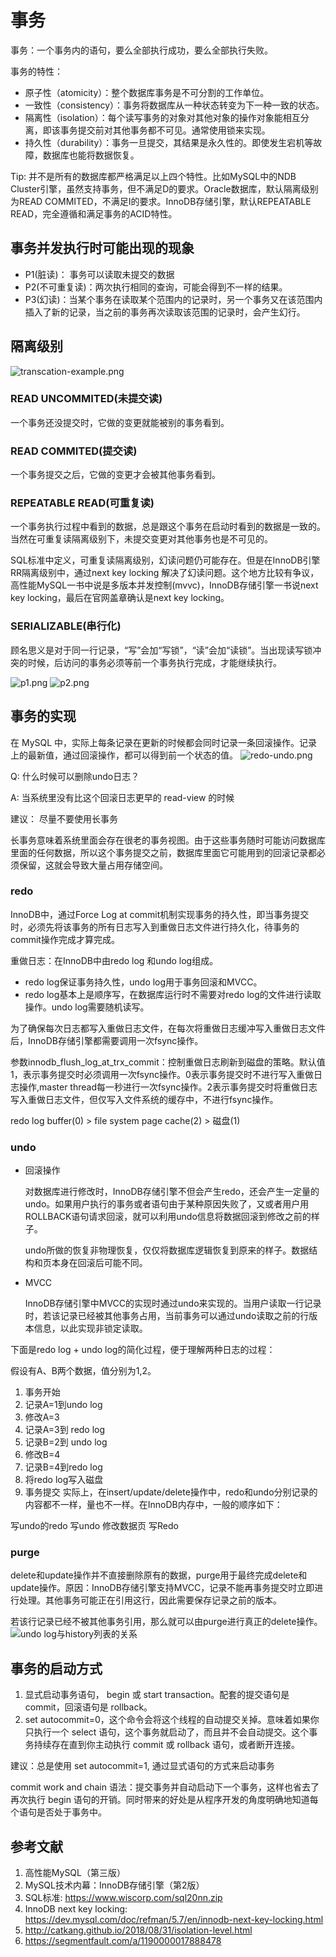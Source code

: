 # 事务

事务：一个事务内的语句，要么全部执行成功，要么全部执行失败。

事务的特性：

- 原子性（atomicity）：整个数据库事务是不可分割的工作单位。
- 一致性（consistency）：事务将数据库从一种状态转变为下一种一致的状态。
- 隔离性（isolation）：每个读写事务的对象对其他对象的操作对象能相互分离，即该事务提交前对其他事务都不可见。通常使用锁来实现。
- 持久性（durability）：事务一旦提交，其结果是永久性的。即使发生宕机等故障，数据库也能将数据恢复。

Tip: 并不是所有的数据库都严格满足以上四个特性。比如MySQL中的NDB Cluster引擎，虽然支持事务，但不满足D的要求。Oracle数据库，默认隔离级别为READ COMMITED，不满足I的要求。InnoDB存储引擎，默认REPEATABLE READ，完全遵循和满足事务的ACID特性。

## 事务并发执行时可能出现的现象

- P1(脏读)： 事务可以读取未提交的数据
- P2(不可重复读)：两次执行相同的查询，可能会得到不一样的结果。
- P3(幻读)：当某个事务在读取某个范围内的记录时，另一个事务又在该范围内插入了新的记录，当之前的事务再次读取该范围的记录时，会产生幻行。

## 隔离级别

![transcation-example.png](./transcation-example.png)

### READ UNCOMMITED(未提交读)

一个事务还没提交时，它做的变更就能被别的事务看到。

### READ COMMITED(提交读)

一个事务提交之后，它做的变更才会被其他事务看到。

### REPEATABLE READ(可重复读)

一个事务执行过程中看到的数据，总是跟这个事务在启动时看到的数据是一致的。当然在可重复读隔离级别下，未提交变更对其他事务也是不可见的。

SQL标准中定义，可重复读隔离级别，幻读问题仍可能存在。但是在InnoDB引擎RR隔离级别中，通过next key locking 解决了幻读问题。这个地方比较有争议，高性能MySQL一书中说是多版本并发控制(mvvc)，InnoDB存储引擎一书说next key locking，最后在官网盖章确认是next key locking。

### SERIALIZABLE(串行化)

顾名思义是对于同一行记录，“写”会加“写锁”，“读”会加“读锁”。当出现读写锁冲突的时候，后访问的事务必须等前一个事务执行完成，才能继续执行。

![p1.png](./p1.png)
![p2.png](./p2.png)

## 事务的实现

在 MySQL 中，实际上每条记录在更新的时候都会同时记录一条回滚操作。记录上的最新值，通过回滚操作，都可以得到前一个状态的值。
![redo-undo.png](./redo-undo.png)

Q: 什么时候可以删除undo日志？

A: 当系统里没有比这个回滚日志更早的 read-view 的时候

建议： 尽量不要使用长事务

长事务意味着系统里面会存在很老的事务视图。由于这些事务随时可能访问数据库里面的任何数据，所以这个事务提交之前，数据库里面它可能用到的回滚记录都必须保留，这就会导致大量占用存储空间。

### redo

InnoDB中，通过Force Log at commit机制实现事务的持久性，即当事务提交时，必须先将该事务的所有日志写入到重做日志文件进行持久化，待事务的commit操作完成才算完成。

重做日志：在InnoDB中由redo log 和undo log组成。

- redo log保证事务持久性，undo log用于事务回滚和MVCC。
- redo log基本上是顺序写，在数据库运行时不需要对redo log的文件进行读取操作。undo log需要随机读写。

为了确保每次日志都写入重做日志文件，在每次将重做日志缓冲写入重做日志文件后，InnoDB存储引擎都需要调用一次fsync操作。

参数innodb_flush_log_at_trx_commit：控制重做日志刷新到磁盘的策略。默认值1，表示事务提交时必须调用一次fsync操作。0表示事务提交时不进行写入重做日志操作,master thread每一秒进行一次fsync操作。2表示事务提交时将重做日志写入重做日志文件，但仅写入文件系统的缓存中，不进行fsync操作。

redo log buffer(0) >  file system page cache(2) > 磁盘(1)

### undo

- 回滚操作

  对数据库进行修改时，InnoDB存储引擎不但会产生redo，还会产生一定量的undo。如果用户执行的事务或者语句由于某种原因失败了，又或者用户用ROLLBACK语句请求回滚，就可以利用undo信息将数据回滚到修改之前的样子。

  undo所做的恢复非物理恢复，仅仅将数据库逻辑恢复到原来的样子。数据结构和页本身在回滚后可能不同。

- MVCC

  InnoDB存储引擎中MVCC的实现时通过undo来实现的。当用户读取一行记录时，若该记录已经被其他事务占用，当前事务可以通过undo读取之前的行版本信息，以此实现非锁定读取。

下面是redo log + undo log的简化过程，便于理解两种日志的过程：

假设有A、B两个数据，值分别为1,2。

1. 事务开始
2. 记录A=1到undo log
3. 修改A=3
4. 记录A=3到 redo log
5. 记录B=2到 undo log
6. 修改B=4
7. 记录B=4到redo log
8. 将redo log写入磁盘
9. 事务提交
实际上，在insert/update/delete操作中，redo和undo分别记录的内容都不一样，量也不一样。在InnoDB内存中，一般的顺序如下：

写undo的redo
写undo
修改数据页
写Redo

### purge

delete和update操作并不直接删除原有的数据，purge用于最终完成delete和update操作。原因：InnoDB存储引擎支持MVCC，记录不能再事务提交时立即进行处理。其他事务可能正在引用这行，因此需要保存记录之前的版本。

若该行记录已经不被其他事务引用，那么就可以由purge进行真正的delete操作。
![undo log与history列表的关系](./undo-log-and-history-list.png)

## 事务的启动方式

1. 显式启动事务语句， begin 或 start transaction。配套的提交语句是 commit，回滚语句是 rollback。
2. set autocommit=0，这个命令会将这个线程的自动提交关掉。意味着如果你只执行一个 select 语句，这个事务就启动了，而且并不会自动提交。这个事务持续存在直到你主动执行 commit 或 rollback 语句，或者断开连接。

建议：总是使用 set autocommit=1, 通过显式语句的方式来启动事务

commit work and chain 语法：提交事务并自动启动下一个事务，这样也省去了再次执行 begin 语句的开销。同时带来的好处是从程序开发的角度明确地知道每个语句是否处于事务中。

## 参考文献

1. 高性能MySQL（第三版）
2. MySQL技术内幕：InnoDB存储引擎（第2版）
3. SQL标准: <https://www.wiscorp.com/sql20nn.zip>
4. InnoDB next key locking: <https://dev.mysql.com/doc/refman/5.7/en/innodb-next-key-locking.html>
5. <http://catkang.github.io/2018/08/31/isolation-level.html>
6. <https://segmentfault.com/a/1190000017888478>
